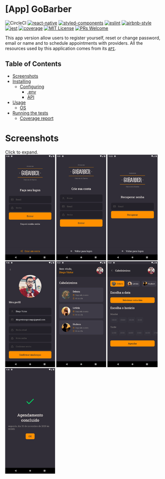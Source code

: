 # [App] GoBarber
![CircleCI](https://img.shields.io/circleci/build/github/DiegoVictor/gobarber-app?style=flat-square&logo=circleci)
[![react-native](https://img.shields.io/badge/react--native-0.73.6-61dafb?style=flat-square&logo=react)](https://reactnative.dev/)
[![styled-components](https://img.shields.io/badge/styled_components-6.1.8-db7b86?style=flat-square&logo=styled-components)](https://styled-components.com/)
[![eslint](https://img.shields.io/badge/eslint-8.57.0-4b32c3?style=flat-square&logo=eslint)](https://eslint.org/)
[![airbnb-style](https://flat.badgen.net/badge/style-guide/airbnb/ff5a5f?icon=airbnb)](https://github.com/airbnb/javascript)
[![jest](https://img.shields.io/badge/jest-29.7.0-brightgreen?style=flat-square&logo=jest)](https://jestjs.io/)
[![coverage](https://img.shields.io/codecov/c/gh/DiegoVictor/gobarber-app?logo=codecov&style=flat-square)](https://codecov.io/gh/DiegoVictor/gobarber-app)
[![MIT License](https://img.shields.io/badge/license-MIT-green?style=flat-square)](https://raw.githubusercontent.com/DiegoVictor/gobarber-app/main/LICENSE)
[![PRs Welcome](https://img.shields.io/badge/PRs-welcome-brightgreen.svg?style=flat-square)](http://makeapullrequest.com)

This app version allow users to register yourself, reset or change password, email or name and to schedule appointments with providers. All the resources used by this application comes from its [`API`](https://github.com/DiegoVictor/gobarber-api).

## Table of Contents

* [Screenshots](#screenshots)
* [Installing](#installing)
  * [Configuring](#configuring)
    * [.env](#env)
    * [API](#api)
* [Usage](#usage)
  * [OS](#os)
* [Running the tests](#running-the-tests)
  * [Coverage report](#coverage-report)

# Screenshots
Click to expand.<br />
<img src="https://raw.githubusercontent.com/DiegoVictor/gobarber-app/main/screenshots/login.png" width="32%" />
<img src="https://raw.githubusercontent.com/DiegoVictor/gobarber-app/main/screenshots/register.png" width="32%" />
<img src="https://raw.githubusercontent.com/DiegoVictor/gobarber-app/main/screenshots/forgot.png" width="32%" />
<img src="https://raw.githubusercontent.com/DiegoVictor/gobarber-app/main/screenshots/profile.png" width="32%" />
<img src="https://raw.githubusercontent.com/DiegoVictor/gobarber-app/main/screenshots/dashboard.png" width="32%" />
<img src="https://raw.githubusercontent.com/DiegoVictor/gobarber-app/main/screenshots/schedule.png" width="32%" />
<img src="https://raw.githubusercontent.com/DiegoVictor/gobarber-app/main/screenshots/success.png" width="32%" />

